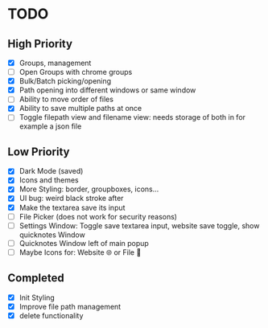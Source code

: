 # TODO

## High Priority
- [x] Groups, management
- [ ] Open Groups with chrome groups
- [x] Bulk/Batch picking/opening
- [x] Path opening into different windows or same window
- [ ] Ability to move order of files
- [x] Ability to save multiple paths at once
- [ ] Toggle filepath view and filename view: needs storage of both in for example a json file

## Low Priority
- [x] Dark Mode (saved)
- [x] Icons and themes
- [x] More Styling: border, groupboxes, icons...
- [x] UI bug: weird black stroke after
- [x] Make the textarea save its input
- [ ] File Picker (does not work for security reasons)
- [ ] Settings Window: Toggle save textarea input, website save toggle, show quicknotes Window
- [ ] Quicknotes Window left of main popup
- [ ] Maybe Icons for: Website 🌐 or File 📁

## Completed
- [x] Init Styling
- [x] Improve file path management
- [x] delete functionality

